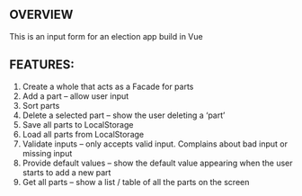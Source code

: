 ## OVERVIEW

This is an input form for an election app build in Vue

## FEATURES:
1.	Create a whole that acts as a Facade for parts 
2.	Add a part – allow user input 
3.	Sort parts 
4.	Delete a selected part – show the user deleting a ‘part’
5.	Save all parts to LocalStorage 
6.	Load all parts from LocalStorage 
7.	Validate inputs – only accepts valid input. Complains about bad input or missing input
8.	Provide default values – show the default value appearing when the user starts to add a new part
9.	Get all parts – show a list / table of all the parts on the screen 

